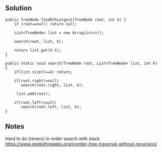 ## Solution

```
public TreeNode findKthLargest(TreeNode root, int k) {
    if (root==null) return null;
    
    List<TreeNode> list = new ArrayList<>();
    
    search(root, list, k);
    
    return list.get(k-1);
}

public static void search(TreeNode root, List<TreeNode> list, int k)
{
    if(list.size()==k) return;

    if(root.right!=null)
       search(root.right, list, k);
       
     list.add(root);
       
    if(root.left!=null) 
       search(root.left, list, k);
}
```

## Notes
Hard to do (revers) in-order search with stack https://www.geeksforgeeks.org/inorder-tree-traversal-without-recursion/
